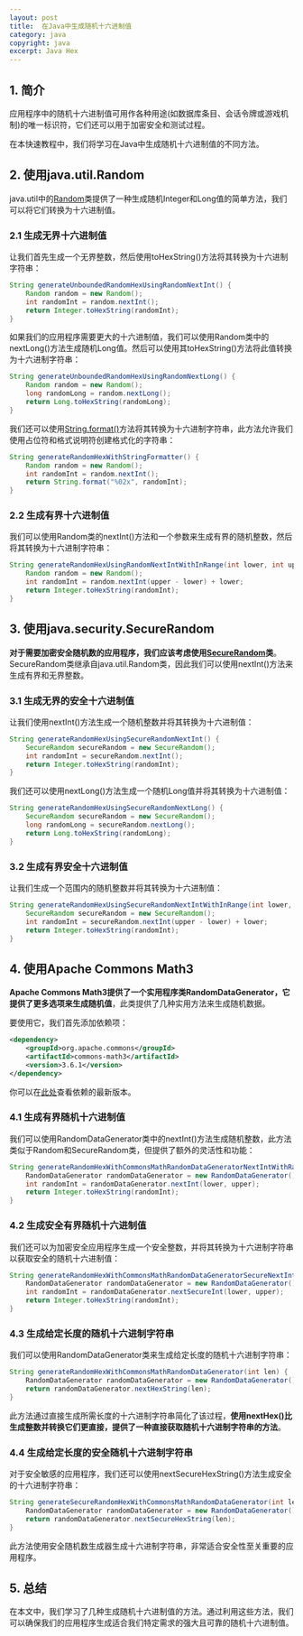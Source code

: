 ```yaml
---
layout: post
title:  在Java中生成随机十六进制值
category: java
copyright: java
excerpt: Java Hex
---
```


## 1. 简介

应用程序中的随机十六进制值可用作各种用途(如数据库条目、会话令牌或游戏机制)的唯一标识符，它们还可以用于加密安全和测试过程。

在本快速教程中，我们将学习在Java中生成随机十六进制值的不同方法。

## 2. 使用java.util.Random

java.util中的[Random](https://www.baeldung.com/java-generate-random-long-float-integer-double)类提供了一种生成随机Integer和Long值的简单方法，我们可以将它们转换为十六进制值。

### 2.1 生成无界十六进制值

让我们首先生成一个无界整数，然后使用toHexString()方法将其转换为十六进制字符串：

```java
String generateUnboundedRandomHexUsingRandomNextInt() {
    Random random = new Random();
    int randomInt = random.nextInt();
    return Integer.toHexString(randomInt);
}
```

如果我们的应用程序需要更大的十六进制值，我们可以使用Random类中的nextLong()方法生成随机Long值。然后可以使用其toHexString()方法将此值转换为十六进制字符串：

```java
String generateUnboundedRandomHexUsingRandomNextLong() {
    Random random = new Random();
    long randomLong = random.nextLong();
    return Long.toHexString(randomLong);
}
```

我们还可以使用[String.format()](https://www.baeldung.com/string/format)方法将其转换为十六进制字符串，此方法允许我们使用占位符和格式说明符创建格式化的字符串：

```java
String generateRandomHexWithStringFormatter() {
    Random random = new Random();
    int randomInt = random.nextInt();
    return String.format("%02x", randomInt);
}
```

### 2.2 生成有界十六进制值

我们可以使用Random类的nextInt()方法和一个参数来生成有界的随机整数，然后将其转换为十六进制字符串：

```java
String generateRandomHexUsingRandomNextIntWithInRange(int lower, int upper) {
    Random random = new Random();
    int randomInt = random.nextInt(upper - lower) + lower;
    return Integer.toHexString(randomInt);
}
```

## 3. 使用java.security.SecureRandom

**对于需要加密安全随机数的应用程序，我们应该考虑使用[SecureRandom](https://www.baeldung.com/java-secure-random)类**。SecureRandom类继承自java.util.Random类，因此我们可以使用nextInt()方法来生成有界和无界整数。

### 3.1 生成无界的安全十六进制值

让我们使用nextInt()方法生成一个随机整数并将其转换为十六进制值：

```java
String generateRandomHexUsingSecureRandomNextInt() {
    SecureRandom secureRandom = new SecureRandom();
    int randomInt = secureRandom.nextInt();
    return Integer.toHexString(randomInt);
}
```

我们还可以使用nextLong()方法生成一个随机Long值并将其转换为十六进制值：

```java
String generateRandomHexUsingSecureRandomNextLong() {
    SecureRandom secureRandom = new SecureRandom();
    long randomLong = secureRandom.nextLong();
    return Long.toHexString(randomLong);
}
```

### 3.2 生成有界安全十六进制值

让我们生成一个范围内的随机整数并将其转换为十六进制值：

```java
String generateRandomHexUsingSecureRandomNextIntWithInRange(int lower, int upper) {
    SecureRandom secureRandom = new SecureRandom();
    int randomInt = secureRandom.nextInt(upper - lower) + lower;
    return Integer.toHexString(randomInt);
}
```

## 4. 使用Apache Commons Math3

**Apache Commons Math3提供了一个实用程序类RandomDataGenerator，它提供了更多选项来生成随机值**，此类提供了几种实用方法来生成随机数据。

要使用它，我们首先添加依赖项：

```xml
<dependency>
    <groupId>org.apache.commons</groupId>
    <artifactId>commons-math3</artifactId>
    <version>3.6.1</version>
</dependency>
```

你可以在[此处](https://mvnrepository.com/artifact/org.apache.commons/commons-math3)查看依赖的最新版本。

### 4.1 生成有界随机十六进制值

我们可以使用RandomDataGenerator类中的nextInt()方法生成随机整数，此方法类似于Random和SecureRandom类，但提供了额外的灵活性和功能：

```java
String generateRandomHexWithCommonsMathRandomDataGeneratorNextIntWithRange(int lower, int upper) {
    RandomDataGenerator randomDataGenerator = new RandomDataGenerator();
    int randomInt = randomDataGenerator.nextInt(lower, upper);
    return Integer.toHexString(randomInt);
}
```

### 4.2 生成安全有界随机十六进制值

我们还可以为加密安全应用程序生成一个安全整数，并将其转换为十六进制字符串以获取安全的随机十六进制值：

```java
String generateRandomHexWithCommonsMathRandomDataGeneratorSecureNextIntWithRange(int lower, int upper) {
    RandomDataGenerator randomDataGenerator = new RandomDataGenerator();
    int randomInt = randomDataGenerator.nextSecureInt(lower, upper);
    return Integer.toHexString(randomInt);
}
```

### 4.3 生成给定长度的随机十六进制字符串

我们可以使用RandomDataGenerator类来生成给定长度的随机十六进制字符串：

```java
String generateRandomHexWithCommonsMathRandomDataGenerator(int len) {
    RandomDataGenerator randomDataGenerator = new RandomDataGenerator();
    return randomDataGenerator.nextHexString(len);
}
```

此方法通过直接生成所需长度的十六进制字符串简化了该过程，**使用nextHex()比生成整数并转换它们更直接，提供了一种直接获取随机十六进制字符串的方法**。

### 4.4 生成给定长度的安全随机十六进制字符串

对于安全敏感的应用程序，我们还可以使用nextSecureHexString()方法生成安全的十六进制字符串：

```java
String generateSecureRandomHexWithCommonsMathRandomDataGenerator(int len) {
    RandomDataGenerator randomDataGenerator = new RandomDataGenerator();
    return randomDataGenerator.nextSecureHexString(len);
}
```

此方法使用安全随机数生成器生成十六进制字符串，非常适合安全性至关重要的应用程序。

## 5. 总结

在本文中，我们学习了几种生成随机十六进制值的方法。通过利用这些方法，我们可以确保我们的应用程序生成适合我们特定需求的强大且可靠的随机十六进制值。